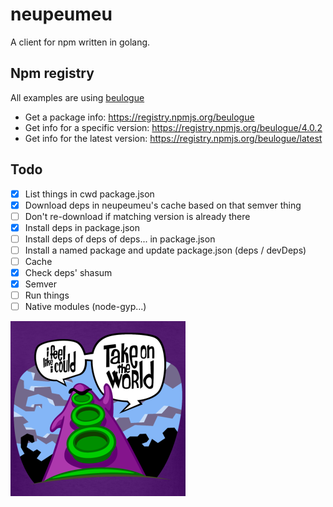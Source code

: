 # neupeumeu

A client for npm written in golang.

## Npm registry

All examples are using [beulogue](https://www.npmjs.com/package/beulogue)

- Get a package info: https://registry.npmjs.org/beulogue
- Get info for a specific version: https://registry.npmjs.org/beulogue/4.0.2
- Get info for the latest version: https://registry.npmjs.org/beulogue/latest

## Todo

- [x] List things in cwd package.json
- [x] Download deps in neupeumeu's cache based on that semver thing
- [ ] Don't re-download if matching version is already there
- [x] Install deps in package.json
- [ ] Install deps of deps of deps... in package.json
- [ ] Install a named package and update package.json (deps / devDeps)
- [ ] Cache
- [x] Check deps' shasum
- [x] Semver
- [ ] Run things
- [ ] Native modules (node-gyp...)

![](purple.png)
